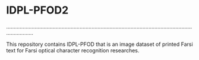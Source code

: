 # IDPL-PFOD2
..............................................................................................................................................

This repository contains IDPL-PFOD that is an image dataset of printed Farsi text for Farsi optical character recognition researches.
